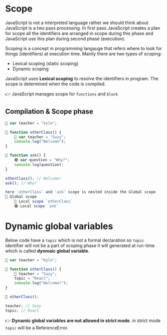 # Scope

JavaScript is not a interpreted language rather we should think about JavaScript is a two pass processing. In first pass JavaScript creates a plan for scope all the identifiers are arranged in scope during this phase and JavaScript use this plan during second phase (execution).

Scoping is a concept in programming langauge that refers where to look for things (identifiers) at execution time. Mainly there are two types of scoping:

- Lexical scoping (static scoping)
- Dynamic scoping

JavaScript uses **Lexical scoping** to resolve the identifiers in program. The scope is determined when the code is compiled.

👉 JavaScript manages scope for `functions` and `block`

## Compilation & Scope phase

```js
🔴 var teacher = "kyle";

🔴 function otherClass() {
    🔵 var teacher = "Suzy";
    console.log("Welcome");
}

🔴 function ask() {
    🟢 var question = "Why?";
    console.log(question);
}

otherClass(); // Welcome!
ask(); // Why?
```

```js
here `otherClass` and `ask` scope is nested inside the Global scope
🔴 Global scope
    🔵 Local scope `otherClass`
    🟢 Local scope `ask`
```

# Dynamic global variables

Below code have a `topic` which is not a formal declaration so `topic` identifier will not be a part of scoping phase it will generated at run-time which is called **dynmaic global variable**.

```js
🔴 var teacher = "Kyle";

🔴 function otherClass() {
    🔴 teacher = "Suzy";
    topic = "React";
    console.log("Welcome!");
}

🔴 otherClass();

teacher; // Suzy
topic; // React
```

👉 **Dynamic global variables are not allowed in strict mode**. in strict mode `topic` will be a ReferenceError.
